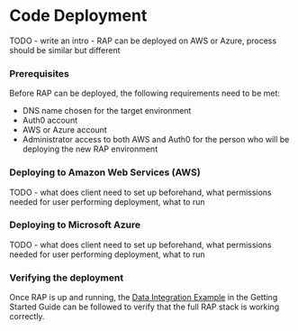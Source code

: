 # Code Deployment

TODO - write an intro - RAP can be deployed on AWS or Azure, process should be similar but different

### Prerequisites

Before RAP can be deployed, the following requirements need to be met:

* DNS name chosen for the target environment
* Auth0 account
* AWS or Azure account
* Administrator access to both AWS and Auth0 for the person who will be deploying the new RAP environment

### Deploying to Amazon Web Services \(AWS\)

TODO - what does client need to set up beforehand, what permissions needed for user performing deployment, what to run

### Deploying to Microsoft Azure

TODO - what does client need to set up beforehand, what permissions needed for user performing deployment, what to run

### Verifying the deployment

Once RAP is up and running, the [Data Integration Example](../getting-started-guide/data-integration-example/) in the Getting Started Guide can be followed to verify that the full RAP stack is working correctly.

